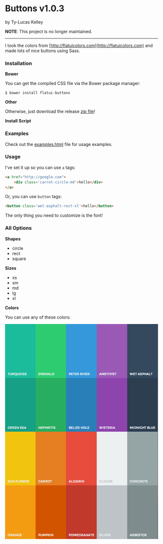# Buttons v1.0.3

by Ty-Lucas Kelley

**NOTE**: This project is no longer maintained.

---

I took the colors from [http://flatuicolors.com](http://flatuicolors.com) and made lots of nice buttons using Sass.

### Installation

**Bower**

You can get the compiled CSS file via the Bower package manager:

    $ bower install flatui-buttons

**Other**

Otherwise, just download the release [zip file](https://github.com/tylucaskelley/buttons/archive/v1.0.3.zip)!

**Install Script**

### Examples

Check out the [examples.html](https://raw.githack.com/tylucaskelley/buttons/master/examples.html)
file for usage examples.

### Usage

I've set it up so you can use `a` tags:

```html
<a href="http://google.com">
    <div class='carrot-circle-md'>hello</div>
</a>
```

Or, you can use `button` tags:

```html
<button class='wet-asphalt-rect-xl'>hello</button>
```

The only thing you need to customize is the font!

### All Options

**Shapes**

* circle
* rect
* square

**Sizes**

* xs
* sm
* md
* lg
* xl

**Colors**

You can use any of these colors:

![colors](img/colors.png)
